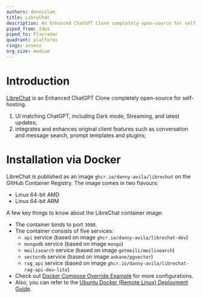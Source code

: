 ```yaml
---
authors: dennislwm
title: LibreChat
description: An Enhanced ChatGPT Clone completely open-source for self-hosting.
piped_from: Idea
piped_to: Playradar
quadrant: platforms
rings: assess
org_size: medium
---
```


# Introduction

[LibreChat](https://github.com/danny-avila/LibreChat) is an Enhanced ChatGPT Clone completely open-source for self-hosting.

1. UI matching ChatGPT, including Dark mode, Streaming, and latest updates;
2. integrates and enhances original client features such as conversation and message search, prompt templates and plugins;

# Installation via Docker

LibreChat is published as an image `ghcr.io/danny-avila/librechat` on the GitHub Container Registry. The image comes in two flavours:

* Linux 64-bit AMD
* Linux 64-bit ARM

A few key things to know about the LibreChat container image:

* The container binds to port `3000`.
* The container consists of five services:
  * `api` service (based on image `ghcr.io/danny-avila/librechat-dev`)
  * `mongodb` service (based on image `mongo`)
  * `meilisearch` service (based on image `getmeili/meilisearch`)
  * `vectordb` service (based on image `ankane/pgvector`)
  * `rag_api` service (based on image `ghcr.io/danny-avila/librechat-rag-api-dev-lite`)
* Check out [Docker Compose Override Example][r01] for more configurations.
* Also, you can refer to the [Ubuntu Docker (Remote Linux) Deployment Guide][r02].

[r01]: https://github.com/danny-avila/LibreChat/blob/main/docker-compose.override.yml.example
[r02]: https://www.librechat.ai/docs/remote/docker_linux